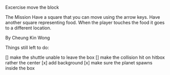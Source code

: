 Excercise move the block

The Mission
Have a square that you can move using the arrow keys. Have another square representing food. When the player touches the food it goes to a different location.

By Cheung Kin Wong

Things still left to do:

[] make the shuttle unable to leave the box
[] make the collision hit on hitbox rather the center
[x] add background
[x] make sure the planet spawns inside the box
